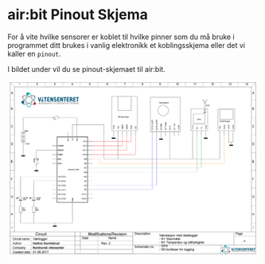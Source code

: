 # air:bit Pinout Skjema

For å vite hvilke sensorer er koblet til hvilke pinner som du må bruke i
programmet ditt brukes i vanlig elektronikk et koblingsskjema eller det vi
kaller en `pinout`.

I bildet under vil du se pinout-skjemaet til air:bit.

![air:bit Pinout-Skjema][airbit-pinout-skjema]

[airbit-pinout-skjema]: Vaerlogger_v2.1_skjema.png
